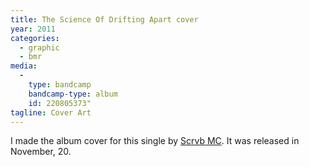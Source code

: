 ```yaml
---
title: The Science Of Drifting Apart cover
year: 2011
categories:
  - graphic
  - bmr
media:
  -
    type: bandcamp
    bandcamp-type: album
    id: 220805373"
tagline: Cover Art
---
```

I made the album cover for this single by [Scrvb MC](//blgn.mn/scrvb). It was released in November, 20.
